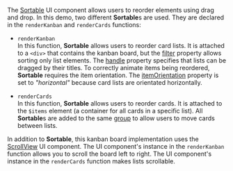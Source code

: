 The [Sortable](/Documentation/ApiReference/UI_Widgets/dxSortable/) UI component allows users to reorder elements using drag and drop. In this demo, two different **Sortable**s are used. They are declared in the `renderKanban` and `renderCards` functions:

- `renderKanban`        
In this function, **Sortable** allows users to reorder card lists. It is attached to a `<div>` that contains the kanban board, but the [filter](/Documentation/ApiReference/UI_Widgets/dxSortable/Configuration/#filter) property allows sorting only list elements. The [handle](/Documentation/ApiReference/UI_Widgets/dxSortable/Configuration/#handle) property specifies that lists can be dragged by their titles. To correctly animate items being reordered, **Sortable** requires the item orientation. The [itemOrientation](/Documentation/ApiReference/UI_Widgets/dxSortable/Configuration/#itemOrientation) property is set to *"horizontal"* because card lists are orientated horizontally.

- `renderCards`         
In this function, **Sortable** allows users to reorder cards. It is attached to the `$items` element (a container for all cards in a specific list). All **Sortable**s are added to the same [group](/Documentation/ApiReference/UI_Widgets/dxSortable/Configuration/#group) to allow users to move cards between lists.

In addition to **Sortable**, this kanban board implementation uses the [ScrollView](/Demos/WidgetsGallery/Demo/ScrollView/Overview/) UI component. The UI component's instance in the `renderKanban` function allows you to scroll the board left to right. The UI component's instance in the `renderCards` function makes lists scrollable.